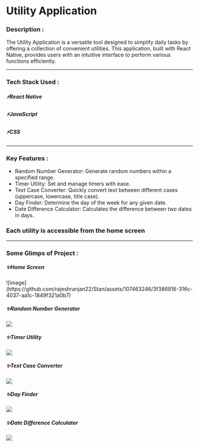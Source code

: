  <h1>Utility Application</h1>

 <h3>Description :</h3>
 The Utility Application is a versatile tool designed to simplify daily tasks by offering a collection of convenient utilities. This application, built with React Native, provides users with an intuitive
 interface to perform various functions efficiently.
 
 ---

<h3>Tech Stack Used :</h3>
<h5>⚡React Native</h5>
<h5>⚡JavaScript</h5>
<h5>⚡CSS</h5>

---

<h3> Key Features :</h3>

- Random Number Generator: Generate random numbers within a specified range.
- Timer Utility: Set and manage timers with ease.
- Text Case Converter: Quickly convert text between different cases (uppercase, lowercase, title case).
- Day Finder: Determine the day of the week for any given date.
- Date Difference Calculator: Calculates the difference between two dates in days.

<h3> Each utility is accessible from the home screen </h3>

---

 <h3>Some Glimps of Project :</h3>

<h5>✨Home Screen</h5>
![image](https://github.com/rajeshranjan22/Stan/assets/107463246/3f386916-316c-4037-aa1c-1849f321a0b7)


<h5>✨Random Number Generator</h5>
    <img src="./myProject/assets/RandomNumberGenerator.jpg"/>

<h5>✨Timer Utility</h5>
<img src="./myProject/assets/TimerUtility.jpg"/>

<h5>✨Text Case Converter</h5>
    <img src="./myProject/assets/TextCaseConverter.jpg"/>

<h5>✨Day Finder</h5>
<img src="./myProject/assets/DayFinder.jpg"/>

<h5>✨Date Difference Calculator</h5>
<img src="./myProject/assets/DateDifferenceCalculator.jpg"/>


